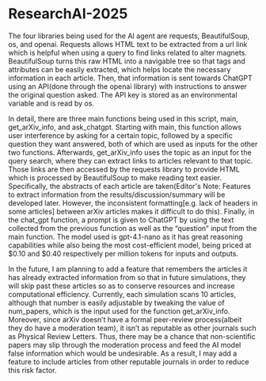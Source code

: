 # ResearchAI-2025

The four libraries being used for the AI agent are requests, BeautifulSoup, os, and openai. Requests allows HTML text to be extracted from a url link which is helpful when using a query to find links related to alter magnets. BeautifulSoup turns this raw HTML into a navigable tree so that tags and attributes can be easily extracted, which helps locate the necessary information in each article. Then, that information is sent towards ChatGPT using an API(done through the openai library) with instructions to answer the original question asked. The API key is stored as an environmental variable and is read by os. 

In detail, there are three main functions being used in this script, main, get_arXiv_info, and ask_chatgpt. Starting with main, this function allows user interference by asking for a certain topic, followed by a specific question they want answered, both of which are used as inputs for the other two functions. Afterwards, get_arXiv_info uses the topic as an input for the query search, where they can extract links to articles relevant to that topic. Those links are then accessed by the requests library to provide HTML which is processed by BeautifulSoup to make reading text easier. Specifically, the abstracts of each article are taken(Editor's Note: Features to extract information from the results/discussion/summary will be developed later. However, the inconsistent formatting[e.g. lack of headers in some articles] between arXiv articles makes it difficult to do this). Finally, in the chat_gpt function, a prompt is given to ChatGPT by using the text collected from the previous function as well as the “question” input from the main function. The model used is gpt-4.1-nano as it has great reasoning capabilities while also being the most cost-efficient model, being priced at $0.10 and $0.40 respectively per million tokens for inputs and outputs.

In the future, I am planning to add a feature that remembers the articles it has already extracted information from so that in future simulations, they will skip past these articles so as to conserve resources and increase computational efficiency. Currently, each simulation scans 10 articles, although that number is easily adjustable by tweaking the value of num_papers, which is the input used for the function get_arXiv_info. Moreover, since arXiv doesn’t have a formal peer-review process(albeit they do have a moderation team), it isn’t as reputable as other journals such as Physical Review Letters. Thus, there may be a chance that non-scientific papers may slip through the moderation process and feed the AI model false information which would be undesirable. As a result, I may add a feature to include articles from other reputable journals in order to reduce this risk factor.
